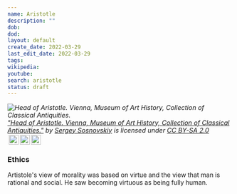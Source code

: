 ```yaml
---
name: Aristotle
description: ""
dob:
dod: 
layout: default
create_date: 2022-03-29
last_edit_date: 2022-03-29
tags:
wikipedia: 
youtube: 
search: aristotle
status: draft
---
```



<p style="font-size: 0.9rem;font-style: italic;"><img style="display: block;" src="https://live.staticflickr.com/3587/3403519465_1583180c19.jpg" alt="Head of Aristotle. Vienna, Museum of Art History, Collection of Classical Antiquities."><a href="https://www.flickr.com/photos/36551225@N05/3403519465" target="_blank" rel="noopener noreferrer">"Head of Aristotle. Vienna, Museum of Art History, Collection of Classical Antiquities."</a><span> by <a href="https://www.flickr.com/photos/36551225@N05" target="_blank" rel="noopener noreferrer">Sergey Sosnovskiy</a></span> is licensed under <a href="https://creativecommons.org/licenses/by-sa/2.0/&atype=html" style="margin-right: 5px;" target="_blank" rel="noopener noreferrer">CC BY-SA 2.0</a><a href="https://creativecommons.org/licenses/by-sa/2.0/&atype=html" target="_blank" rel="noopener noreferrer" style="display: inline-block;white-space: none;margin-top: 2px;margin-left: 3px;height: 22px !important;"><img style="height: inherit;margin-right: 3px;display: inline-block;" src="https://search.openverse.engineering/static/img/cc_icon.svg?media_id=ab4676af-b539-43f1-bd1a-b633a587cb79" /><img style="height: inherit;margin-right: 3px;display: inline-block;" src="https://search.openverse.engineering/static/img/cc-by_icon.svg" /><img style="height: inherit;margin-right: 3px;display: inline-block;" src="https://search.openverse.engineering/static/img/cc-sa_icon.svg" /></a></p>

### Ethics
Artistole's view of morality was based on virtue and the view that man is rational and social.  He saw becoming virtuous as being fully human.